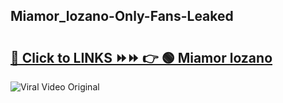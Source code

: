 
 ## Miamor_lozano-Only-Fans-Leaked

# <h2><a href="https://clipsfans.com/Miamor_lozano&ref=git">🔗 Click to LINKS ⏩⏩ 👉 🟢 Miamor lozano </a></h2>

<a href="https://clipsfans.com/Miamor_lozano&ref=git" rel="nofollow" data-target="animated-image.originalLink"><img src="https://i.ibb.co.com/xMMVF88/686577567.gif" alt="Viral Video Original" style="max-width: 100%; display: inline-block;" data-target="animated-image.originalImage"></a>
